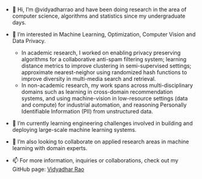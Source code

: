 - 👋 Hi, I’m @vidyadharrao and have been doing research in the area of computer science, algorithms and statistics since my undergraduate days.
- 👀 I’m interested in Machine Learning, Optimization, Computer Vision and Data Privacy. 
  - In academic research, I worked on enabling privacy preserving algorithms for a collaborative anti-spam filtering system;  learning distance metrics to improve clustering in semi-supervised settings;  approximate nearest-neighor using randomized hash functions to improve diversity in multi-media search and retrieval.
  - In non-academic research, my work spans across multi-disciplinary domains such as learning in cross-domain recommendation systems, 
and using machine-vision in low-resource settings (data and compute) for industrial automation, and reasoning Personally Identifiable Information (PII) from unstructured data.

- 🌱 I’m currently learning engineering challenges involved in building and deploying large-scale machine learning systems. 
- 💞️ I’m also looking to collaborate on applied research areas in machine learning with domain experts. 
- 📫 For more information, inquiries or collaborations, check out my GitHub page: <a href=https://vidyadharrao.github.io/> Vidyadhar Rao </a>



<!---
vidyadharrao/vidyadharrao is a ✨ special ✨ repository because its `README.md` (this file) appears on your GitHub profile.
You can click the Preview link to take a look at your changes.
--->
